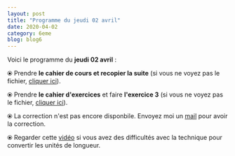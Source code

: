```yaml
---
layout: post
title: "Programme du jeudi 02 avril"
date: 2020-04-02
category: 6eme
blog: blog6
---
```


Voici le programme du <b>jeudi 02 avril</b> :

⦿ Prendre <strong>le cahier de cours et recopier la suite</strong> (si vous ne voyez pas le fichier, <a href="/cours/6eme/6eme_chapitre_7_périmètre_aire_2.pdf">cliquer ici</a>). 

<object data="/cours/6eme/6eme_chapitre_7_périmètre_aire_2.pdf" width="100%" height="500" type='application/pdf'></object>

⦿ Prendre <strong>le cahier d'exercices</strong> et faire <strong>l'exercice 3</strong> (si vous ne voyez pas le fichier, <a href="/exercices/6eme/6eme_exercices_jeudi_02_avril_2020.pdf">cliquer ici</a>). 

<object data="/exercices/6eme/6eme_exercices_jeudi_02_avril_2020.pdf" width="100%" height="500" type='application/pdf'></object>

⦿ La correction n'est pas encore disponbile. Envoyez moi un <a href="mailto:benjamindang2015@gmail.com">mail</a> pour avoir la correction.

⦿ Regarder cette <a class="video" href="https://youtu.be/a6rFbX2eRx4">vidéo</a> si vous avez des difficultés avec la technique pour convertir les unités de longueur.
